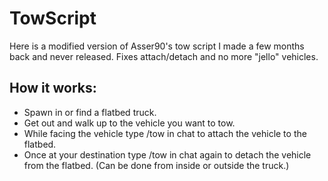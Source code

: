 # TowScript
Here is a modified version of Asser90's tow script I made a few months back and never released. Fixes attach/detach and no more "jello" vehicles.

## How it works:
- Spawn in or find a flatbed truck.
- Get out and walk up to the vehicle you want to tow.
- While facing the vehicle type /tow in chat to attach the vehicle to the flatbed.
- Once at your destination type /tow in chat again to detach the vehicle from the flatbed. (Can be done from inside or outside the truck.)
